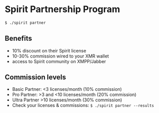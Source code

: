 # Spirit Partnership Program

```bash
$ ./spirit partner
```

## Benefits
- 10% discount on their Spirit license
- 10-30% commission wired to your XMR wallet
- access to Spirit community on XMPP/Jabber

## Commission levels
- Basic Partner: <3 licenses/month (10% commission)
- Pro Partner: >3 and <10 licenses/month (20% commission)
- Ultra Partner >10 licenses/month (30% commission)
- Check your licenses & commissions: `$ ./spirit partner --results`
